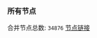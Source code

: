 ### 所有节点
合并节点总数: `34876`
[节点链接](https://github.com/qjlxg/586/raw/refs/heads/master/sub/sub_merge_base64.txt)


